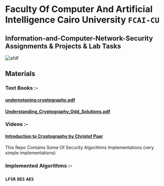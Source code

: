 # Faculty Of Computer And Artificial Intelligence Cairo University `FCAI-CU`
## Information-and-Computer-Network-Security Assignments & Projects & Lab Tasks

![afdf](https://user-images.githubusercontent.com/62524855/141654538-83fa3204-7a0e-4d43-8c46-d0eddd34e829.jpg)


## Materials


### Text Books :- 
#### [underestaning cryptography.pdf](https://github.com/mmsaeed509/Information-and-Computer-Network-Security/files/7532505/underestaning.cryptography.pdf) 
#### [Understanding_Cryptography_Odd_Solutions.pdf](https://github.com/mmsaeed509/Information-and-Computer-Network-Security/files/7532512/Understanding_Cryptography_Odd_Solutions.pdf)

### Videos :- 
#### [Introduction to Cryptography by Christof Paar](https://www.youtube.com/channel/UC1usFRN4LCMcfIV7UjHNuQg)


This Repo Contains Some Of Security Algorithms Implementations (very simple implementations)


### Implemented Algorithms :-
### `LFSR` `DES` `AES`


